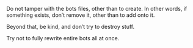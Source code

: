 Do not tamper with the bots files, other than to create. In other words, if something exists, don’t remove it, other than to add onto it.

Beyond that, be kind, and don’t try to destroy stuff.

Try not to fully rewrite entire bots all at once.
